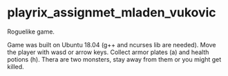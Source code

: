 # playrix_assignmet_mladen_vukovic
Roguelike game.

Game was built on Ubuntu 18.04 (g++ and ncurses lib are needed). 
Move the player with wasd or arrow keys. Collect armor plates (a) and health potions (h). 
Thera are two monsters, stay away from them or you might get killed.
